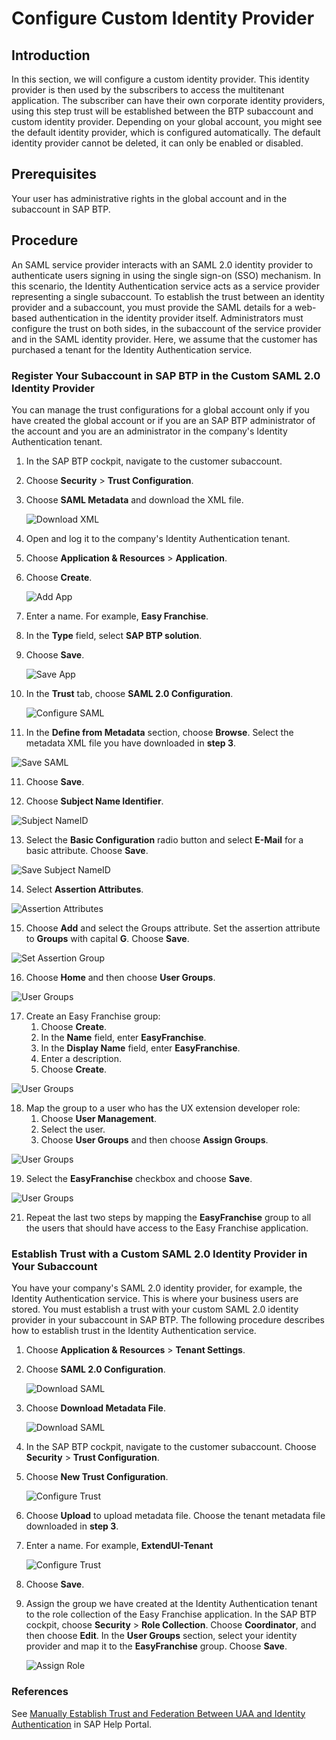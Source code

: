 
# Configure Custom Identity Provider

## Introduction

In this section, we will configure a custom identity provider. This identity provider is then used by the subscribers to access the multitenant application. The subscriber can have their own corporate identity providers, using this step trust will be established between the BTP subaccount and custom identity provider. 
Depending on your global account, you might see the default identity provider, which is configured automatically. The default identity provider cannot be deleted, it can only be enabled or disabled. 

## Prerequisites

Your user has administrative rights in the global account and in the subaccount in SAP BTP.

## Procedure

An SAML service provider interacts with an SAML 2.0 identity provider to authenticate users signing in using the single sign-on (SSO) mechanism. In this scenario, the Identity Authentication service acts as a service provider representing a single subaccount. To establish the trust between an identity provider and a subaccount, you must provide the SAML details for a web-based authentication in the identity provider itself. Administrators must configure the trust on both sides, in the subaccount of the service provider and in the SAML identity provider. Here, we assume that the customer has purchased a tenant for the Identity Authentication service.

### Register Your Subaccount in SAP BTP in the Custom SAML 2.0 Identity Provider

You can manage the trust configurations for a global account only if you have created the global account or if you are an SAP BTP administrator of the account and you are an administrator in the company's Identity Authentication tenant.

1. In the SAP BTP cockpit, navigate to the customer subaccount.
2. Choose **Security** > **Trust Configuration**. 
3. Choose **SAML Metadata** and download the XML file.
   
   ![Download XML](./images/CustIDP-SAML.png)
   
4. Open and log it to the company's Identity Authentication tenant.
5. Choose **Application & Resources** > **Application**.
6. Choose **Create**.
   
   ![Add App](./images/CustIDP-addApp.png)
   
7. Enter a name. For example, **Easy Franchise**. 
8. In the **Type** field, select **SAP BTP solution**.
9. Choose **Save**.

   ![Save App](./images/CustIDP-saveApp.png)
   
9. In the **Trust** tab, choose **SAML 2.0 Configuration**.
   
   ![Configure SAML](./images/CustIDP-configureSAML.png)
   
10. In the **Define from Metadata** section, choose **Browse**. Select the metadata XML file you have downloaded in **step 3**.

   ![Save SAML](./images/CustIDP-saveSAML.png)   

11. Choose **Save**.

12. Choose **Subject Name Identifier**.
    
   ![Subject NameID](./images/CustIDP-subjectNameID.png) 
   
13. Select the **Basic Configuration** radio button and select **E-Mail** for a basic attribute. Choose **Save**.
   
   ![Save Subject NameID](./images/CustIDP-subjectNameIDSave.png) 

14. Select **Assertion Attributes**.
    
   ![Assertion Attributes](./images/CustIDP-addAssertion.png) 

15. Choose **Add** and select the Groups attribute. Set the assertion attribute to **Groups** with capital **G**. Choose **Save**.
 
   ![Set Assertion Group](./images/CustIDP-addGroupAssertion.png)  

16. Choose **Home** and then choose **User Groups**.

   ![User Groups](./images/CustIDP-addGroups.png)

17. Create an Easy Franchise group:
    1. Choose **Create**.
    2. In the **Name** field, enter **EasyFranchise**.
    3. In the **Display Name** field, enter **EasyFranchise**.
    4. Enter a description.
    5. Choose **Create**.

   ![User Groups](./images/CustIDP-addGroups2.png)

  
18. Map the group to a user who has the UX extension developer role:
    1. Choose **User Management**.
    2. Select the user.  
    3. Choose **User Groups** and then choose **Assign Groups**.
   
   ![User Groups](./images/CustIDP-assertGroup.png)

19. Select the **EasyFranchise** checkbox and choose **Save**.
   
   ![User Groups](./images/CustIDP-assertGroup2.png)

21. Repeat the last two steps by mapping the **EasyFranchise** group to all the users that should have access to the Easy Franchise application. 

### Establish Trust with a Custom SAML 2.0 Identity Provider in Your Subaccount

You have your company's SAML 2.0 identity provider, for example, the Identity Authentication service. This is where your business users are stored. You must establish a trust with your custom SAML 2.0 identity provider in your subaccount in SAP BTP. The following procedure describes how to establish trust in the Identity Authentication service.

1. Choose **Application & Resources** > **Tenant Settings**.
2. Choose **SAML 2.0 Configuration**.

   ![Download SAML](./images/CustIDP-IAS-SAML.png) 
   
3. Choose **Download Metadata File**.

   ![Download SAML](./images/CustIDP-downloadIAS-SAML.png)
   
4. In the SAP BTP cockpit, navigate to the customer subaccount. Choose **Security** > **Trust Configuration**.
5. Choose **New Trust Configuration**.
 
   ![Configure Trust](./images/CustIDP-configurenewTrust.png)
   
6. Choose **Upload** to upload metadata file. Choose the tenant metadata file downloaded in **step 3**.
7. Enter a name. For example, **ExtendUI-Tenant**
   
   ![Configure Trust](./images/CustIDP-configurenewTrust1.png)
   
8. Choose **Save**.
9. Assign the group we have created at the Identity Authentication tenant to the role collection of the Easy Franchise application. In the SAP BTP cockpit, choose **Security** > **Role Collection**. Choose **Coordinator**, and then choose **Edit**. In the **User Groups** section, select your identity provider and map it to the **EasyFranchise** group. Choose **Save**. 

   ![Assign Role](./images/CustIDP-assignRole.png)


### References
See [Manually Establish Trust and Federation Between UAA and Identity Authentication](https://help.sap.com/viewer/65de2977205c403bbc107264b8eccf4b/Cloud/en-US/7c6aa87459764b179aeccadccd4f91f3.html) in SAP Help Portal.
